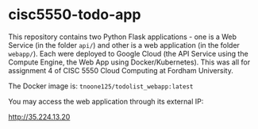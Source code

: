 # cisc5550-todo-app

This repository contains two Python Flask applications - one is a Web Service (in the folder `api/`) and other is a web application (in the folder `webapp/`). Each were deployed to Google Cloud (the API Service using the Compute Engine, the Web App using Docker/Kubernetes). This was all for assignment 4 of CISC 5550 Cloud Computing at Fordham University.

The Docker image is:
`tnoone125/todolist_webapp:latest`

You may access the web application through its external IP:

http://35.224.13.20
